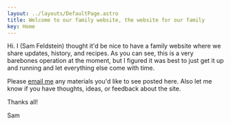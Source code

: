 ```yaml
---
layout: ../layouts/DefaultPage.astro
title: Welcome to our family website, the website for our family
key: Home
---
```


Hi. I (Sam Feldstein) thought it'd be nice to have a family website where we share updates, history, and recipes. As you can see, this is a very barebones operation at the moment, but I figured it was best to just get it up and running and let everything else come with time.

Please [email me](mailto:sam@samfeldstein.xyz) any materials you'd like to see posted here. Also let me know if you have thoughts, ideas, or feedback about the site.

Thanks all!

Sam
